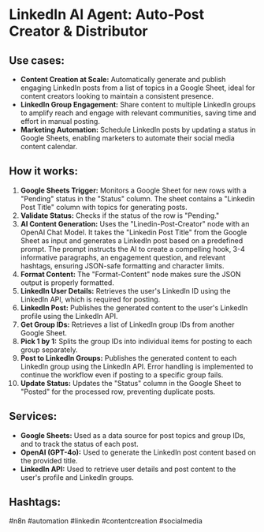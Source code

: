 # LinkedIn AI Agent: Auto-Post Creator & Distributor

## Use cases:

- **Content Creation at Scale:** Automatically generate and publish engaging LinkedIn posts from a list of topics in a Google Sheet, ideal for content creators looking to maintain a consistent presence.
- **LinkedIn Group Engagement:** Share content to multiple LinkedIn groups to amplify reach and engage with relevant communities, saving time and effort in manual posting.
- **Marketing Automation:** Schedule LinkedIn posts by updating a status in Google Sheets, enabling marketers to automate their social media content calendar.

## How it works:

1.  **Google Sheets Trigger:** Monitors a Google Sheet for new rows with a "Pending" status in the "Status" column. The sheet contains a "Linkedin Post Title" column with topics for generating posts.
2.  **Validate Status:** Checks if the status of the row is "Pending."
3.  **AI Content Generation:** Uses the "Linedin-Post-Creator" node with an OpenAI Chat Model. It takes the "Linkedin Post Title" from the Google Sheet as input and generates a LinkedIn post based on a predefined prompt.  The prompt instructs the AI to create a compelling hook, 3-4 informative paragraphs, an engagement question, and relevant hashtags, ensuring JSON-safe formatting and character limits.
4.  **Format Content:**  The "Format-Content" node makes sure the JSON output is properly formatted.
5.  **LinkedIn User Details:** Retrieves the user's LinkedIn ID using the LinkedIn API, which is required for posting.
6.  **LinkedIn Post:** Publishes the generated content to the user's LinkedIn profile using the LinkedIn API.
7.  **Get Group IDs:** Retrieves a list of LinkedIn group IDs from another Google Sheet.
8.  **Pick 1 by 1:** Splits the group IDs into individual items for posting to each group separately.
9.  **Post to LinkedIn Groups:** Publishes the generated content to each LinkedIn group using the LinkedIn API. Error handling is implemented to continue the workflow even if posting to a specific group fails.
10. **Update Status:** Updates the "Status" column in the Google Sheet to "Posted" for the processed row, preventing duplicate posts.

## Services:

-   **Google Sheets:** Used as a data source for post topics and group IDs, and to track the status of each post.
-   **OpenAI (GPT-4o):** Used to generate the LinkedIn post content based on the provided title.
-   **LinkedIn API:** Used to retrieve user details and post content to the user's profile and LinkedIn groups.

## Hashtags:

#n8n #automation #linkedin #contentcreation #socialmedia
